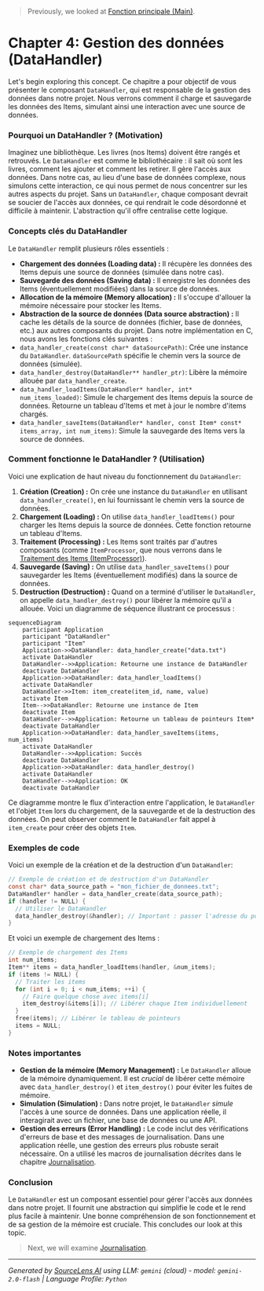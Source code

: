 > Previously, we looked at [Fonction principale (Main)](02_fonction-principale-main.md).

# Chapter 4: Gestion des données (DataHandler)
Let's begin exploring this concept. Ce chapitre a pour objectif de vous présenter le composant `DataHandler`, qui est responsable de la gestion des données dans notre projet. Nous verrons comment il charge et sauvegarde les données des Items, simulant ainsi une interaction avec une source de données.
### Pourquoi un DataHandler ? (Motivation)
Imaginez une bibliothèque. Les livres (nos Items) doivent être rangés et retrouvés. Le `DataHandler` est comme le bibliothécaire : il sait où sont les livres, comment les ajouter et comment les retirer. Il gère l'accès aux données. Dans notre cas, au lieu d'une base de données complexe, nous simulons cette interaction, ce qui nous permet de nous concentrer sur les autres aspects du projet. Sans un `DataHandler`, chaque composant devrait se soucier de l'accès aux données, ce qui rendrait le code désordonné et difficile à maintenir. L'abstraction qu'il offre centralise cette logique.
### Concepts clés du DataHandler
Le `DataHandler` remplit plusieurs rôles essentiels :
*   **Chargement des données (Loading data) :** Il récupère les données des Items depuis une source de données (simulée dans notre cas).
*   **Sauvegarde des données (Saving data) :** Il enregistre les données des Items (éventuellement modifiées) dans la source de données.
*   **Allocation de la mémoire (Memory allocation) :** Il s'occupe d'allouer la mémoire nécessaire pour stocker les Items.
*   **Abstraction de la source de données (Data source abstraction) :** Il cache les détails de la source de données (fichier, base de données, etc.) aux autres composants du projet.
Dans notre implémentation en C, nous avons les fonctions clés suivantes :
*   `data_handler_create(const char* dataSourcePath)`: Crée une instance du `DataHandler`.  `dataSourcePath` spécifie le chemin vers la source de données (simulée).
*   `data_handler_destroy(DataHandler** handler_ptr)`: Libère la mémoire allouée par `data_handler_create`.
*   `data_handler_loadItems(DataHandler* handler, int* num_items_loaded)`: Simule le chargement des Items depuis la source de données. Retourne un tableau d'Items et met à jour le nombre d'items chargés.
*   `data_handler_saveItems(DataHandler* handler, const Item* const* items_array, int num_items)`: Simule la sauvegarde des Items vers la source de données.
### Comment fonctionne le DataHandler ? (Utilisation)
Voici une explication de haut niveau du fonctionnement du `DataHandler`:
1.  **Création (Creation) :** On crée une instance du `DataHandler` en utilisant `data_handler_create()`, en lui fournissant le chemin vers la source de données.
2.  **Chargement (Loading) :** On utilise `data_handler_loadItems()` pour charger les Items depuis la source de données. Cette fonction retourne un tableau d'Items.
3.  **Traitement (Processing) :** Les Items sont traités par d'autres composants (comme `ItemProcessor`, que nous verrons dans le [Traitement des Items (ItemProcessor)](05_traitement-des-items-itemprocessor.md)).
4.  **Sauvegarde (Saving) :** On utilise `data_handler_saveItems()` pour sauvegarder les Items (éventuellement modifiés) dans la source de données.
5.  **Destruction (Destruction) :** Quand on a terminé d'utiliser le `DataHandler`, on appelle `data_handler_destroy()` pour libérer la mémoire qu'il a allouée.
Voici un diagramme de séquence illustrant ce processus :
```mermaid
sequenceDiagram
    participant Application
    participant "DataHandler"
    participant "Item"
    Application->>DataHandler: data_handler_create("data.txt")
    activate DataHandler
    DataHandler-->>Application: Retourne une instance de DataHandler
    deactivate DataHandler
    Application->>DataHandler: data_handler_loadItems()
    activate DataHandler
    DataHandler->>Item: item_create(item_id, name, value)
    activate Item
    Item-->>DataHandler: Retourne une instance de Item
    deactivate Item
    DataHandler-->>Application: Retourne un tableau de pointeurs Item*
    deactivate DataHandler
    Application->>DataHandler: data_handler_saveItems(items, num_items)
    activate DataHandler
    DataHandler-->>Application: Succès
    deactivate DataHandler
    Application->>DataHandler: data_handler_destroy()
    activate DataHandler
    DataHandler-->>Application: OK
    deactivate DataHandler
```
Ce diagramme montre le flux d'interaction entre l'application, le `DataHandler` et l'objet `Item` lors du chargement, de la sauvegarde et de la destruction des données. On peut observer comment le `DataHandler` fait appel à `item_create` pour créer des objets `Item`.
### Exemples de code
Voici un exemple de la création et de la destruction d'un `DataHandler`:
```c
// Exemple de création et de destruction d'un DataHandler
const char* data_source_path = "mon_fichier_de_donnees.txt";
DataHandler* handler = data_handler_create(data_source_path);
if (handler != NULL) {
  // Utiliser le DataHandler
  data_handler_destroy(&handler); // Important : passer l'adresse du pointeur
}
```
Et voici un exemple de chargement des Items :
```c
// Exemple de chargement des Items
int num_items;
Item** items = data_handler_loadItems(handler, &num_items);
if (items != NULL) {
  // Traiter les items
  for (int i = 0; i < num_items; ++i) {
    // Faire quelque chose avec items[i]
    item_destroy(&items[i]); // Libérer chaque Item individuellement
  }
  free(items); // Libérer le tableau de pointeurs
  items = NULL;
}
```
### Notes importantes
*   **Gestion de la mémoire (Memory Management) :** Le `DataHandler` alloue de la mémoire dynamiquement. Il est *crucial* de libérer cette mémoire avec `data_handler_destroy()` et `item_destroy()` pour éviter les fuites de mémoire.
*   **Simulation (Simulation) :** Dans notre projet, le `DataHandler` *simule* l'accès à une source de données. Dans une application réelle, il interagirait avec un fichier, une base de données ou une API.
*   **Gestion des erreurs (Error Handling) :** Le code inclut des vérifications d'erreurs de base et des messages de journalisation. Dans une application réelle, une gestion des erreurs plus robuste serait nécessaire.  On a utilisé les macros de journalisation décrites dans le chapitre [Journalisation](02_journalisation.md).
### Conclusion
Le `DataHandler` est un composant essentiel pour gérer l'accès aux données dans notre projet. Il fournit une abstraction qui simplifie le code et le rend plus facile à maintenir. Une bonne compréhension de son fonctionnement et de sa gestion de la mémoire est cruciale.
This concludes our look at this topic.

> Next, we will examine [Journalisation](04_journalisation.md).


---

*Generated by [SourceLens AI](https://github.com/openXFlow/sourceLensAI) using LLM: `gemini` (cloud) - model: `gemini-2.0-flash` | Language Profile: `Python`*